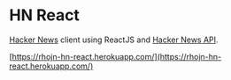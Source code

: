 # HN React
[Hacker News](https://news.ycombinator.com/) client using ReactJS and [Hacker News API](https://github.com/HackerNews/API).

[https://rhojn-hn-react.herokuapp.com/](https://rhojn-hn-react.herokuapp.com/)
